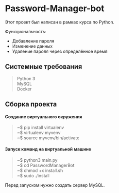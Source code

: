 # Password-Manager-bot

Этот проект был написан в рамках курса по Python.

Функциональность:
- Добавление пароля
- Изменение данных
- Удаление пароля через определённое время

## Системные требования

> Python 3 \
> MySQL \
> Docker

## Сборка проекта

#### Создание виртуального окружения
> ~$ pip install virtualenv \
> ~$ virtualenv myvenv \
> ~$ source myvenv/bin/activate

#### Запуск команд на виртуальной машине

> ~$ python3 main.py \
> ~$ cd PasswordManagerBot \
> ~$ chmod +x install.sh \
> ~$ sudo ./install

Перед запуском нужно создать сервер MySQL.

